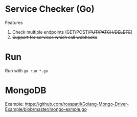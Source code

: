 # Service Checker (Go)

Features

1. Check multiple endpoints (GET/POST/~~PUT/PATCH/DELETE~~) 
2. ~~Support for services which call webhooks~~

# Run

Run with `go run *.go`

# MongoDB

Example: https://github.com/rosspatil/Golang-Mongo-Driver-Example/blob/master/mongo-exmple.go